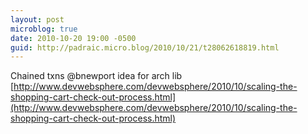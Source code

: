 ```yaml
---
layout: post
microblog: true
date: 2010-10-20 19:00 -0500
guid: http://padraic.micro.blog/2010/10/21/t28062618819.html
---
```

Chained txns @bnewport idea for arch lib [http://www.devwebsphere.com/devwebsphere/2010/10/scaling-the-shopping-cart-check-out-process.html](http://www.devwebsphere.com/devwebsphere/2010/10/scaling-the-shopping-cart-check-out-process.html)
